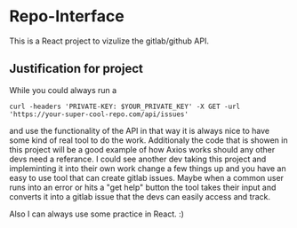 # Repo-Interface
This is a React project to vizulize the gitlab/github API. 

## Justification for project

While you could always run a 

```
curl -headers 'PRIVATE-KEY: $YOUR_PRIVATE_KEY' -X GET -url 'https://your-super-cool-repo.com/api/issues' 
```

and use the functionality of the API in that way it is always nice to have some kind of real tool to do the work. Additionaly the code that is showen in this project will be a good example of how Axios works should any other devs need a referance. I could see another dev taking this project and impleminting it into their own work change a few things up and you have an easy to use tool that can create gitlab issues. Maybe when a common user runs into an error or hits a "get help" button the tool takes their input and converts it into a gitlab issue that the devs can easily access and track. 

Also I can always use some practice in React. :)
